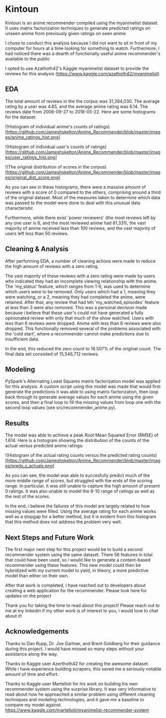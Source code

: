 # Kintoun
Kintoun is an anime recommender compiled using the myanimelist dataset. It uses matrix factorization techniques to generate predicted ratings on unseen anime from previously given ratings on seen anime.

I chose to conduct this analysis because I did not want to sit in front of my computer for hours at a time looking for something to watch. Furthermore, I had noticed there was a dearth of functionally useful anime recommender's available to the public

I opted to use Azathoth42's Kaggle myanimelist dataset to provide the reviews for this analysis (https://www.kaggle.com/azathoth42/myanimelist)

## EDA
The total amount of reviews in the the corpus was 31,284,030. The average rating by a user was 4.65, and the average anime rating was 6.14. The reviews date from 2006-09-27 to 2018-05-22. Here are some histograms for the dataset:

!(Histogram of individual anime's counts of ratings)[https://github.com/Jameshskelton/Anime_Recommender/blob/master/images/anime_ratings_hist.png]

!(Histogram of individual user's counts of ratings)[https://github.com/Jameshskelton/Anime_Recommender/blob/master/images/user_ratings_hist.png]

!(The original distribution of scores in the corpus)[https://github.com/Jameshskelton/Anime_Recommender/blob/master/images/original_dist_score.png]

As you can see in these histograms, there were a massive amount of reviews with a score of 0 compared to the others, comprising around a third of the original dataset. Most of the measures taken to determine which data was passed to the model were done to deal with this unusual data characteristic

Furthermore, while there exist 'power reviewers' (the most reviews left by any one user is 6, and the most reviewed anime had 81,331), the vast majority of anime received less than 100 reviews, and the vast majority of users left less than 50 reviews.

## Cleaning & Analysis
After performing EDA, a number of cleaning actions were made to reduce the high amount of reviews with a zero rating.

The vast majority of these reviews with a zero rating were made by users who indicated they had an incomplete viewing relationship with the anime. The 'my_status' feature, which ranges from 1-6, was used to determine which users were to be removed. Only users which had a 1, meaning they were watching, or a 2, meaning they had completed the anime, were retained. After that, any review that had teh 'my_watched_episodes' feature at less than 3 were also removed. This was a personal decision made because i believe that these user's could not have generated a fully opinionated review with only that much of the show watched. Users with less than 6 reviews were dropped. Anime with less than 6 reviews were also dropped. This functionally removed several of the problems associated with the 'cold start', where a recommender cannot make predictions due to insufficient data.

In the end, this reduced the zero count to 16.507% of the original count. The final data set consisted of 15,546,712 reviews.

## Modeling
PySpark's Alternating Least Squares matrix factorization model was applied for this analysis. A custom script using this model was made that would first generate the predictions it was able to using matrix factorization, then loop back through to generate average values for each anime using the given scores, and then a final loop to fill the missing values from loop one with the second loop values (see src/recommender_anime.py).

## Results
The model was able to achieve a peak Root Mean Squared Error (RMSE) of 1.614. Here is a histogram showing the distribution of the counts of the actual versus predicted anime ratings:

!(Histogram of the actual rating counts versus the predicted rating counts)[https://github.com/Jameshskelton/Anime_Recommender/blob/master/images/preds_v_actuals.png]

As you can see, the model was able to succesfully predict much of the more middle range of scores, but struggled with the ends of the scoring range. In particular, it was still unable to capture the high amount of present 0 ratings. It was also unable to model the 8-10 range of ratings as well as the rest of the scores.

In the end, i believe the failures of this model are largely related to how missing values were filled. Using the average rating for each anime works well as a stopgap for a better method, but it is evident from this histogram that this method does not address the problem very well.

## Next Steps and Future Work
The first major next step for this project would be to build a second recommender system using the same dataset. There 56 features in total that could have been used, so i would like to generate a content-based recommender using these features. This new model could then be hybridized with my current model to yield, in theory, a more predictive model than either on their own.

After that work is completed, I have reached out to developers about creating a web application for the recommender. Please look here for updates on the project

Thank you for taking the time to read about this project! Please reach out to me at my linkedin if my other work is of interest to you, i would love to chat about it!

## Acknowledgements
Thanks to Dan Rupp, Dr. Joe Gartner, and Brent Goldberg for their guidance during this project. I would have missed so many steps without your assistance along the way.

Thanks to Kaggle user Azerthoth42 for creating the awesome dataset. While i have experience building scrapers, this saved me a seriously notable amount of time and effort.

Thanks to Kaggle user Martelloti for his work on building his own recommender system using the surprise library. It was very informative to read about how he approached a similar problem using different cleaning techniques and modeling technologies, and it gave me a baseline to compare my model against. https://www.kaggle.com/martelloti/myanimelist-recommender-system